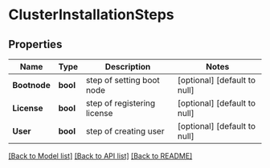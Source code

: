 # ClusterInstallationSteps

## Properties
Name | Type | Description | Notes
------------ | ------------- | ------------- | -------------
**Bootnode** | **bool** | step of setting boot node | [optional] [default to null]
**License** | **bool** | step of registering license | [optional] [default to null]
**User** | **bool** | step of creating user | [optional] [default to null]

[[Back to Model list]](../README.md#documentation-for-models) [[Back to API list]](../README.md#documentation-for-api-endpoints) [[Back to README]](../README.md)


